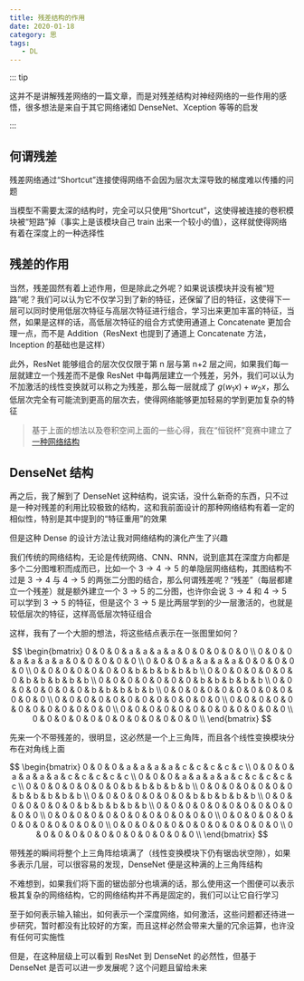 ```yaml
---
title: 残差结构的作用
date: 2020-01-18
category: 思
tags:
   - DL
---
```


::: tip

这并不是讲解残差网络的一篇文章，而是对残差结构对神经网络的一些作用的感悟，很多想法是来自于其它网络诸如 DenseNet、Xception 等等的启发

:::

<!-- more -->

## 何谓残差

残差网络通过“Shortcut”连接使得网络不会因为层次太深导致的梯度难以传播的问题

当模型不需要太深的结构时，完全可以只使用“Shortcut”，这使得被连接的卷积模块被“短路”掉（事实上是该模块自己 train 出来一个较小的值），这样就使得网络有着在深度上的一种选择性

## 残差的作用

当然，残差固然有着上述作用，但是除此之外呢？如果说该模块并没有被“短路”呢？我们可以认为它不仅学习到了新的特征，还保留了旧的特征，这使得下一层可以同时使用低层次特征与高层次特征进行组合，学习出来更加丰富的特征，当然，如果是这样的话，高低层次特征的组合方式使用通道上 Concatenate 更加合理一点，而不是 Addition（ResNext 也提到了通道上 Concatenate 方法，Inception 的基础也是这样）

此外，ResNet 能够组合的层次仅仅限于第 n 层与第 n+2 层之间，如果我们每一层就建立一个残差而不是像 ResNet 中每两层建立一个残差，另外，我们可以认为不加激活的线性变换就可以称之为残差，那么每一层就成了 $g(w_1x) + w_2x$，那么低层次完全有可能流到更高的层次去，使得网络能够更加轻易的学到更加复杂的特征

> 基于上面的想法以及卷积空间上面的一些心得，我在“恒锐杯”竞赛中建立了[一种网络结构](https://zsync.github.io/shoeprint-recognition/#/model?id=???)

## DenseNet 结构

再之后，我了解到了 DenseNet 这种结构，说实话，没什么新奇的东西，只不过是一种对残差的利用比较极致的结构，这和我前面设计的那种网络结构有着一定的相似性，特别是其中提到的“特征重用”的效果

但是这种 Dense 的设计方法让我对网络结构的演化产生了兴趣

我们传统的网络结构，无论是传统网络、CNN、RNN，说到底其在深度方向都是多个二分图堆积而成而已，比如一个 $3 \to 4 \to 5$ 的单隐层网络结构，其图结构不过是 $3 \to 4$ 与 $4 \to 5$ 的两张二分图的结合，那么何谓残差呢？“残差”（每层都建立一个残差）就是额外建立一个 $3 \to 5$ 的二分图，也许你会说 $3 \to 4$ 和 $4 \to 5$ 可以学到 $3 \to 5$ 的特征，但是这个 $3 \to 5$ 是比两层学到的少一层激活的，也就是较低层次的特征，这样高低层次特征组合

这样，我有了一个大胆的想法，将这些结点表示在一张图里如何？

$$
\begin{bmatrix}
0 & 0 & 0 & a & a & a & a & 0 & 0 & 0 & 0 & 0 \\
0 & 0 & 0 & a & a & a & a & 0 & 0 & 0 & 0 & 0 \\
0 & 0 & 0 & a & a & a & a & 0 & 0 & 0 & 0 & 0 \\
0 & 0 & 0 & 0 & 0 & 0 & 0 & b & b & b & b & b \\
0 & 0 & 0 & 0 & 0 & 0 & 0 & b & b & b & b & b \\
0 & 0 & 0 & 0 & 0 & 0 & 0 & b & b & b & b & b \\
0 & 0 & 0 & 0 & 0 & 0 & 0 & b & b & b & b & b \\
0 & 0 & 0 & 0 & 0 & 0 & 0 & 0 & 0 & 0 & 0 & 0 \\
0 & 0 & 0 & 0 & 0 & 0 & 0 & 0 & 0 & 0 & 0 & 0 \\
0 & 0 & 0 & 0 & 0 & 0 & 0 & 0 & 0 & 0 & 0 & 0 \\
0 & 0 & 0 & 0 & 0 & 0 & 0 & 0 & 0 & 0 & 0 & 0 \\
0 & 0 & 0 & 0 & 0 & 0 & 0 & 0 & 0 & 0 & 0 & 0 \\
\end{bmatrix}
$$

先来一个不带残差的，很明显，这必然是一个上三角阵，而且各个线性变换模块分布在对角线上面

$$
\begin{bmatrix}
0 & 0 & 0 & a & a & a & a & c & c & c & c & c \\
0 & 0 & 0 & a & a & a & a & c & c & c & c & c \\
0 & 0 & 0 & a & a & a & a & c & c & c & c & c \\
0 & 0 & 0 & 0 & 0 & 0 & 0 & b & b & b & b & b \\
0 & 0 & 0 & 0 & 0 & 0 & 0 & b & b & b & b & b \\
0 & 0 & 0 & 0 & 0 & 0 & 0 & b & b & b & b & b \\
0 & 0 & 0 & 0 & 0 & 0 & 0 & b & b & b & b & b \\
0 & 0 & 0 & 0 & 0 & 0 & 0 & 0 & 0 & 0 & 0 & 0 \\
0 & 0 & 0 & 0 & 0 & 0 & 0 & 0 & 0 & 0 & 0 & 0 \\
0 & 0 & 0 & 0 & 0 & 0 & 0 & 0 & 0 & 0 & 0 & 0 \\
0 & 0 & 0 & 0 & 0 & 0 & 0 & 0 & 0 & 0 & 0 & 0 \\
0 & 0 & 0 & 0 & 0 & 0 & 0 & 0 & 0 & 0 & 0 & 0 \\
\end{bmatrix}
$$

带残差的瞬间将整个上三角阵给填满了（线性变换模块下仍有锯齿状空隙），如果多表示几层，可以很容易的发现，DenseNet 便是这种满的上三角阵结构

不难想到，如果我们将下面的锯齿部分也填满的话，那么使用这一个图便可以表示极其复杂的网络结构，它的网络结构并不再是固定的，我们可以让它自行学习

至于如何表示输入输出，如何表示一个深度网络，如何激活，这些问题都还待进一步研究，暂时都没有比较好的方案，而且这样必然会带来大量的冗余运算，也许没有任何可实施性

但是，在这种层级上可以看到 ResNet 到 DenseNet 的必然性，但基于 DenseNet 是否可以进一步发展呢？这个问题且留给未来
